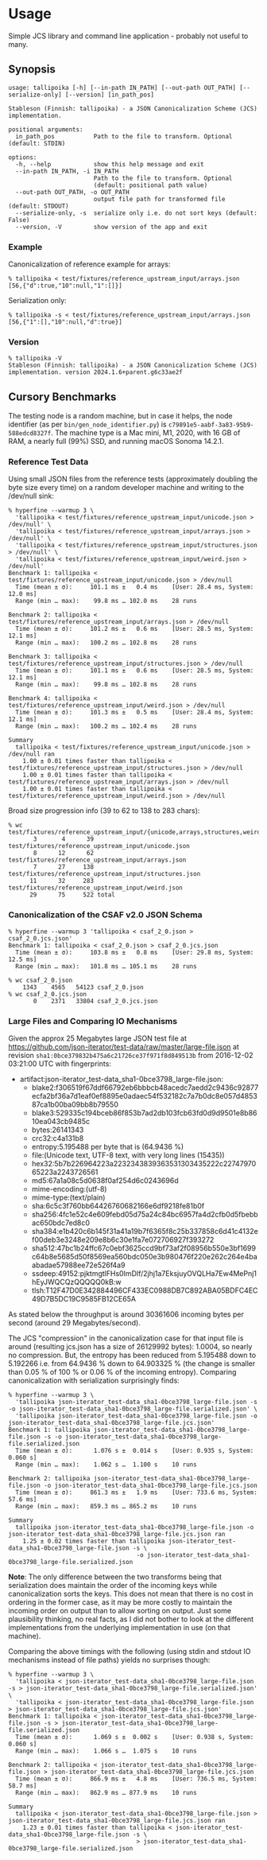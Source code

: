 # Usage

Simple JCS library and command line application - probably not useful to many.

## Synopsis

```console
usage: tallipoika [-h] [--in-path IN_PATH] [--out-path OUT_PATH] [--serialize-only] [--version] [in_path_pos]

Stableson (Finnish: tallipoika) - a JSON Canonicalization Scheme (JCS) implementation.

positional arguments:
  in_path_pos           Path to the file to transform. Optional (default: STDIN)

options:
  -h, --help            show this help message and exit
  --in-path IN_PATH, -i IN_PATH
                        Path to the file to transform. Optional
                        (default: positional path value)
  --out-path OUT_PATH, -o OUT_PATH
                        output file path for transformed file (default: STDOUT)
  --serialize-only, -s  serialize only i.e. do not sort keys (default: False)
  --version, -V         show version of the app and exit
```

### Example

Canonicalization of reference example for arrays:

```console
% tallipoika < test/fixtures/reference_upstream_input/arrays.json
[56,{"d":true,"10":null,"1":[]}]
```

Serialization only:

```console
% tallipoika -s < test/fixtures/reference_upstream_input/arrays.json
[56,{"1":[],"10":null,"d":true}]
```

### Version

```console
% tallipoika -V
Stableson (Finnish: tallipoika) - a JSON Canonicalization Scheme (JCS) implementation. version 2024.1.6+parent.g6c33ae2f
```

## Cursory Benchmarks

The testing node is a random machine, but in case it helps, the node identifier (as per `bin/gen_node_identifier.py`) is `c79891e5-aabf-3a83-95b9-588edcd8327f`.
The machine type is a Mac mini, M1, 2020, with 16 GB of RAM, a nearly full (99%) SSD, and running macOS Sonoma 14.2.1.

### Reference Test Data

Using small JSON files from the reference tests (approximately doubling the byte size every time) on a random 
developer machine and writing to the /dev/null sink:

```console
% hyperfine --warmup 3 \
  'tallipoika < test/fixtures/reference_upstream_input/unicode.json > /dev/null' \
  'tallipoika < test/fixtures/reference_upstream_input/arrays.json > /dev/null' \
  'tallipoika < test/fixtures/reference_upstream_input/structures.json > /dev/null' \
  'tallipoika < test/fixtures/reference_upstream_input/weird.json > /dev/null'
Benchmark 1: tallipoika < test/fixtures/reference_upstream_input/unicode.json > /dev/null
  Time (mean ± σ):     101.1 ms ±   0.4 ms    [User: 28.4 ms, System: 12.0 ms]
  Range (min … max):    99.8 ms … 102.0 ms    28 runs

Benchmark 2: tallipoika < test/fixtures/reference_upstream_input/arrays.json > /dev/null
  Time (mean ± σ):     101.2 ms ±   0.6 ms    [User: 28.5 ms, System: 12.1 ms]
  Range (min … max):   100.2 ms … 102.8 ms    28 runs

Benchmark 3: tallipoika < test/fixtures/reference_upstream_input/structures.json > /dev/null
  Time (mean ± σ):     101.1 ms ±   0.6 ms    [User: 28.5 ms, System: 12.1 ms]
  Range (min … max):    99.8 ms … 102.8 ms    28 runs

Benchmark 4: tallipoika < test/fixtures/reference_upstream_input/weird.json > /dev/null
  Time (mean ± σ):     101.3 ms ±   0.5 ms    [User: 28.4 ms, System: 12.1 ms]
  Range (min … max):   100.2 ms … 102.4 ms    28 runs

Summary
  tallipoika < test/fixtures/reference_upstream_input/unicode.json > /dev/null ran
    1.00 ± 0.01 times faster than tallipoika < test/fixtures/reference_upstream_input/structures.json > /dev/null
    1.00 ± 0.01 times faster than tallipoika < test/fixtures/reference_upstream_input/arrays.json > /dev/null
    1.00 ± 0.01 times faster than tallipoika < test/fixtures/reference_upstream_input/weird.json > /dev/null
```

Broad size progression info (39 to 62 to 138 to 283 chars):

```console
% wc test/fixtures/reference_upstream_input/{unicode,arrays,structures,weird}.json
       3       4      39 test/fixtures/reference_upstream_input/unicode.json
       8      12      62 test/fixtures/reference_upstream_input/arrays.json
       7      27     138 test/fixtures/reference_upstream_input/structures.json
      11      32     283 test/fixtures/reference_upstream_input/weird.json
      29      75     522 total
```


### Canonicalization of the CSAF v2.0 JSON Schema

```console
% hyperfine --warmup 3 'tallipoika < csaf_2_0.json > csaf_2_0.jcs.json'
Benchmark 1: tallipoika < csaf_2_0.json > csaf_2_0.jcs.json
  Time (mean ± σ):     103.8 ms ±   0.8 ms    [User: 29.8 ms, System: 12.5 ms]
  Range (min … max):   101.8 ms … 105.1 ms    28 runs

% wc csaf_2_0.json
    1343    4565   54123 csaf_2_0.json
% wc csaf_2_0.jcs.json
       0    2371   33804 csaf_2_0.jcs.json
```

### Large Files and Comparing IO Mechanisms

Given the approx 25 Megabytes large JSON test file at <https://github.com/json-iterator/test-data/raw/master/large-file.json> 
at revision `sha1:0bce379832b475a6c21726ce37f971f8d849513b` from 2016-12-02 03:21:00 UTC with fingerprints:

- artifact:json-iterator_test-data_sha1-0bce3798_large-file.json:
  + blake2:f306519f67ddf66792eb6bbbcb48acedc7aedd2c9436c92877ecfa2bf36a7d1eaf0ef8895e0adaec54f532182c7a7b0dc8e057d485387ca1b00ba09bb8b79550
  + blake3:529335c194bceb86f853b7ad2db103fcb63fd0d9d9501e8b8610ea043cb9485c
  + bytes:26141343
  + crc32:c4a131b8
  + entropy:5.195488 per byte that is (64.9436 %)
  + file:(Unicode text, UTF-8 text, with very long lines (15435))
  + hex32:5b7b226964223a2232343839363531303435222c2274797065223a2243726561
  + md5:67a1a08c5d0638f0af254d6c0243696d
  + mime-encoding:(utf-8)
  + mime-type:(text/plain)
  + sha:6c5c3f760bb64426760682166e6df9218fe81b0f
  + sha256:4fc1e52c4e609febd05d75a24c84bc6957fa4d2cfb0d5fbebbac650bdc7ed8c0
  + sha384:e1b420c6b145f31a41a19b7f6365f8c25b337858c6d41c4132ef00deb3e3248e209e8b6c30e1fa7e072706927f393272
  + sha512:47bc1b24ffc67c0ebf3625ccd9bf73af2f08956b550e3bf1699c64b8e5685d50f8569ea560bdc050e3b980476f220e262c264e4baabadae57988ee72e526f4a9
  + ssdeep:49152:pjktmgtlFHs0ImDlf/2jhj1a7EksjuyOVQLHa7Ew4MePnj1hEyJWQCQzQQQQQ0kB:w
  + tlsh:T12F47D0E342884496CF433EC0988DB7C892ABA05BDFC4EC49D7B5DC19C9585FB12CE65A

As stated below the throughput is around 30361606 incoming bytes per second (around 29 Megabytes/second).

The JCS "compression" in the canonicalization case for that input file is around (resulting jcs.json has a size of 26129992 bytes): 1.0004, so nearly no compression.
But, the entropy has been reduced from 5.195488 down to 5.192266 i.e. from 64.9436 % down to 64.903325 % (the change is smaller than 0.05 % of 100 % or 0.06 % of the incoming entropy). 
Comparing canonicalization with serialization surprisingly finds:

```console
% hyperfine --warmup 3 \
  'tallipoika json-iterator_test-data_sha1-0bce3798_large-file.json -s -o json-iterator_test-data_sha1-0bce3798_large-file.serialized.json' \
  'tallipoika json-iterator_test-data_sha1-0bce3798_large-file.json -o json-iterator_test-data_sha1-0bce3798_large-file.jcs.json'
Benchmark 1: tallipoika json-iterator_test-data_sha1-0bce3798_large-file.json -s -o json-iterator_test-data_sha1-0bce3798_large-file.serialized.json
  Time (mean ± σ):      1.076 s ±  0.014 s    [User: 0.935 s, System: 0.060 s]
  Range (min … max):    1.062 s …  1.100 s    10 runs

Benchmark 2: tallipoika json-iterator_test-data_sha1-0bce3798_large-file.json -o json-iterator_test-data_sha1-0bce3798_large-file.jcs.json
  Time (mean ± σ):     861.3 ms ±   1.9 ms    [User: 733.6 ms, System: 57.6 ms]
  Range (min … max):   859.3 ms … 865.2 ms    10 runs

Summary
  tallipoika json-iterator_test-data_sha1-0bce3798_large-file.json -o json-iterator_test-data_sha1-0bce3798_large-file.jcs.json ran
    1.25 ± 0.02 times faster than tallipoika json-iterator_test-data_sha1-0bce3798_large-file.json -s \
                                    -o json-iterator_test-data_sha1-0bce3798_large-file.serialized.json
```

**Note**: The only difference between the two transforms being that serialization does maintain the order of the incoming keys while canonicalization sorts the keys.
This does not mean that there is no cost in ordering in the former case, as it may be more costly to maintain the incoming order on output than to allow sorting on output.
Just some plausibility thinking, no real facts, as I did not bother to look at the different implementations from the underlying implementation in use (on that machine). 

Comparing the above timings with the following (using stdin and stdout IO mechanisms instead of file paths) yields no surprises though:

```console
% hyperfine --warmup 3 \
  'tallipoika < json-iterator_test-data_sha1-0bce3798_large-file.json -s > json-iterator_test-data_sha1-0bce3798_large-file.serialized.json' \
  'tallipoika < json-iterator_test-data_sha1-0bce3798_large-file.json > json-iterator_test-data_sha1-0bce3798_large-file.jcs.json'
Benchmark 1: tallipoika < json-iterator_test-data_sha1-0bce3798_large-file.json -s > json-iterator_test-data_sha1-0bce3798_large-file.serialized.json
  Time (mean ± σ):      1.069 s ±  0.002 s    [User: 0.938 s, System: 0.060 s]
  Range (min … max):    1.066 s …  1.075 s    10 runs

Benchmark 2: tallipoika < json-iterator_test-data_sha1-0bce3798_large-file.json > json-iterator_test-data_sha1-0bce3798_large-file.jcs.json
  Time (mean ± σ):     866.9 ms ±   4.8 ms    [User: 736.5 ms, System: 58.7 ms]
  Range (min … max):   862.9 ms … 877.9 ms    10 runs

Summary
  tallipoika < json-iterator_test-data_sha1-0bce3798_large-file.json > json-iterator_test-data_sha1-0bce3798_large-file.jcs.json ran
    1.23 ± 0.01 times faster than tallipoika < json-iterator_test-data_sha1-0bce3798_large-file.json -s \
                                    > json-iterator_test-data_sha1-0bce3798_large-file.serialized.json
```
